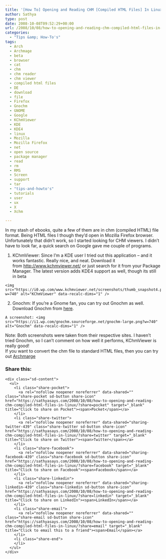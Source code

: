 ```yaml
---
title: '[How To] Opening and Reading CHM [Compiled HTML Files] In Linux'
author: Sathya
type: post
date: 2008-10-08T09:52:29+00:00
url: /2008/10/08/how-to-opening-and-reading-chm-compiled-html-files-in-linux/
categories:
  - "Tips &amp; How-To's"
tags:
  - Arch
  - Archmage
  - beta
  - browser
  - cat
  - chm
  - chm reader
  - chm viewer
  - compiled html files
  - DE
  - download
  - file
  - Firefox
  - Gnochm
  - GNOME
  - Google
  - KChmViewer
  - KDE
  - KDE4
  - linux
  - Mozilla
  - Mozilla Firefox
  - net
  - open source
  - package manager
  - read
  - rm
  - RMS
  - Screen
  - support
  - tar
  - "tips-and-howto's"
  - tutorials
  - user
  - ux
  - X
  - Xchm

---
```

In my stash of ebooks, quite a few of them are in chm (compiled HTML) file format. Being HTML files I though they&#8217;d open in Mozilla Firefox browser. Unfortunately that didn&#8217;t work, so I started looking for CHM viewers. I didn&#8217;t have to look far, a quick search on Google gave me couple of programs.

  1. KChmViewer: Since I&#8217;m a KDE user I tried out this application &#8211; and it works fantastic. Really nice, and neat. Download it from <http://www.kchmviewer.net/> or just search for it from your Package Manager. The latest version adds KDE4 support as well, though its still in beta
  
    <img src="https://i0.wp.com/www.kchmviewer.net/screenshots/thumb_snapshot4.png?w=740" alt="KChmViewer" data-recalc-dims="1" />
  2. Gnochm: If you&#8217;re a Gnome fan, you can try out Gnochm as well. Download Gnochm from [here][1].
  
    A screenshot: <img src="https://i1.wp.com/gnochm.sourceforge.net/gnochm-large.png?w=740" alt="Gnochm" data-recalc-dims="1" />

<div>
  Note: Both screenshots were taken from their respective sites. I haven&#8217;t tried Gnochm, so I can&#8217;t comment on how well it performs, KChmViewer is really good!
</div>

<div>
  If you want to convert the chm file to standard HTML files, then you can try out <a href="http://archmage.sourceforge.net/">Archmarge</a>
</div>

<div class="sharedaddy sd-sharing-enabled">
  <div class="robots-nocontent sd-block sd-social sd-social-icon-text sd-sharing">
    <h3 class="sd-title">
      Share this:
    </h3>
    
    <div class="sd-content">
      <ul>
        <li class="share-pocket">
          <a rel="nofollow noopener noreferrer" data-shared="" class="share-pocket sd-button share-icon" href="https://sathyasays.com/2008/10/08/how-to-opening-and-reading-chm-compiled-html-files-in-linux/?share=pocket" target="_blank" title="Click to share on Pocket"><span>Pocket</span></a>
        </li>
        <li class="share-twitter">
          <a rel="nofollow noopener noreferrer" data-shared="sharing-twitter-439" class="share-twitter sd-button share-icon" href="https://sathyasays.com/2008/10/08/how-to-opening-and-reading-chm-compiled-html-files-in-linux/?share=twitter" target="_blank" title="Click to share on Twitter"><span>Twitter</span></a>
        </li>
        <li class="share-facebook">
          <a rel="nofollow noopener noreferrer" data-shared="sharing-facebook-439" class="share-facebook sd-button share-icon" href="https://sathyasays.com/2008/10/08/how-to-opening-and-reading-chm-compiled-html-files-in-linux/?share=facebook" target="_blank" title="Click to share on Facebook"><span>Facebook</span></a>
        </li>
        <li class="share-linkedin">
          <a rel="nofollow noopener noreferrer" data-shared="sharing-linkedin-439" class="share-linkedin sd-button share-icon" href="https://sathyasays.com/2008/10/08/how-to-opening-and-reading-chm-compiled-html-files-in-linux/?share=linkedin" target="_blank" title="Click to share on LinkedIn"><span>LinkedIn</span></a>
        </li>
        <li class="share-email">
          <a rel="nofollow noopener noreferrer" data-shared="" class="share-email sd-button share-icon" href="https://sathyasays.com/2008/10/08/how-to-opening-and-reading-chm-compiled-html-files-in-linux/?share=email" target="_blank" title="Click to email this to a friend"><span>Email</span></a>
        </li>
        <li class="share-end">
        </li>
      </ul>
    </div>
  </div>
</div>

 [1]: http://gnochm.sourceforge.net/